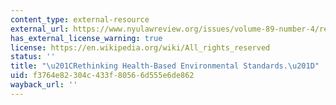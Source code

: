 ```yaml
---
content_type: external-resource
external_url: https://www.nyulawreview.org/issues/volume-89-number-4/rethinking-health-based-environmental-standards/
has_external_license_warning: true
license: https://en.wikipedia.org/wiki/All_rights_reserved
status: ''
title: "\u201CRethinking Health-Based Environmental Standards.\u201D"
uid: f3764e82-304c-433f-8056-6d555e6de862
wayback_url: ''
---
```

